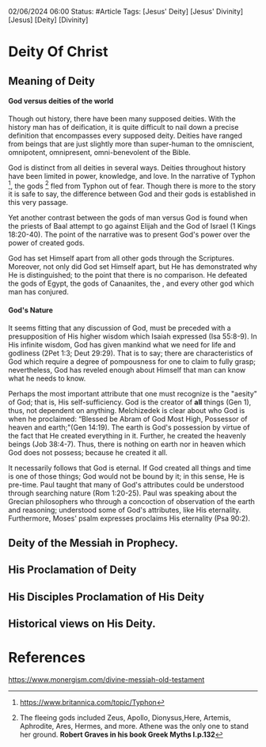 


02/06/2024 06:00
Status: #Article
Tags: [Jesus' Deity]  [Jesus' Divinity]  [Jesus]  [Deity]  [Divinity]


# Deity Of Christ

## Meaning of Deity

#### God versus deities of the world

Though out history, there have been many supposed deities. With the history man has of deification,
it is quite difficult to nail down a precise definition that encompasses every supposed deity.
Deities have ranged from beings that are just slightly more than super-human to the omniscient,
omnipotent, omnipresent, omni-benevolent of the Bible. 

God is distinct from all deities in several ways. Deities throughout history have been limited in
power, knowledge, and love. In the narrative of Typhon [^1], the gods [^2] fled from Typhon out of
fear. Though there is more to the story it is safe to say, the difference between God and their
gods is established in this very passage.

Yet another contrast between the gods of man versus God is found when the priests of Baal attempt
to go against Elijah and the God of Israel (1 Kings 18:20-40). The point of the narrative
was to present God's power over the power of created gods. 

God has set Himself apart from all other gods through the Scriptures. Moreover, not only did God
set Himself apart, but He has demonstrated why He is distinguished; to the point that there is no
comparison. He defeated the gods of Egypt, the gods of Canaanites, the , and every other god
which man has conjured.

#### God's Nature

It seems fitting that any discussion of God, must be preceded with a presupposition of His higher
wisdom which Isaiah expressed (Isa 55:8-9). In His infinite wisdom, God has given mankind what we
need for life and godliness (2Pet 1:3; Deut 29:29). That is to say; there are characteristics of
God which require a degree of pompousness for one to claim to fully grasp; nevertheless, God has
reveled enough about Himself that man can know what he needs to know.

Perhaps the most important attribute that one must recognize is the "aesity" of God; that is, His
self-sufficiency. God is the creator of **all** things (Gen 1), thus, not dependent on anything.
Melchizedek is clear about who God is when he proclaimed: “Blessed be Abram of God Most High,
Possessor of heaven and earth;"(Gen 14:19). The earth is God's possession by virtue of the fact that
He created everything in it. Further, he created the heavenly beings (Job 38:4-7). Thus, there is
nothing on earth nor in heaven which God does not possess; because he created it all.

It necessarily follows that God is eternal. If God created all things and time is one of those
things; God would not be bound by it; in this sense, He is pre-time. Paul taught that many of God's attributes
could be understood through searching nature (Rom 1:20-25). Paul was speaking about the Grecian
philosophers who through a concoction of observation of the earth and reasoning; understood some of
God's attributes, like His eternality. Furthermore, Moses' psalm expresses proclaims His eternality
(Psa 90:2). 

## Deity of the Messiah in Prophecy. 

## His Proclamation of Deity

## His Disciples Proclamation of His Deity

## Historical views on His Deity.



# References

https://www.monergism.com/divine-messiah-old-testament

[^1]: https://www.britannica.com/topic/Typhon

[^2]: The fleeing gods included Zeus, Apollo, Dionysus,Here, Artemis, Aphrodite, Ares, Hermes, and
    more. Athene was the only one to stand her ground. **Robert Graves in his book Greek Myths I.p.132**

